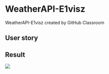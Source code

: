 # WeatherAPI-E1visz
WeatherAPI-E1visz created by GitHub Classroom


## User story


## Result
<img src="img/EC601-MiniProject1.png">
